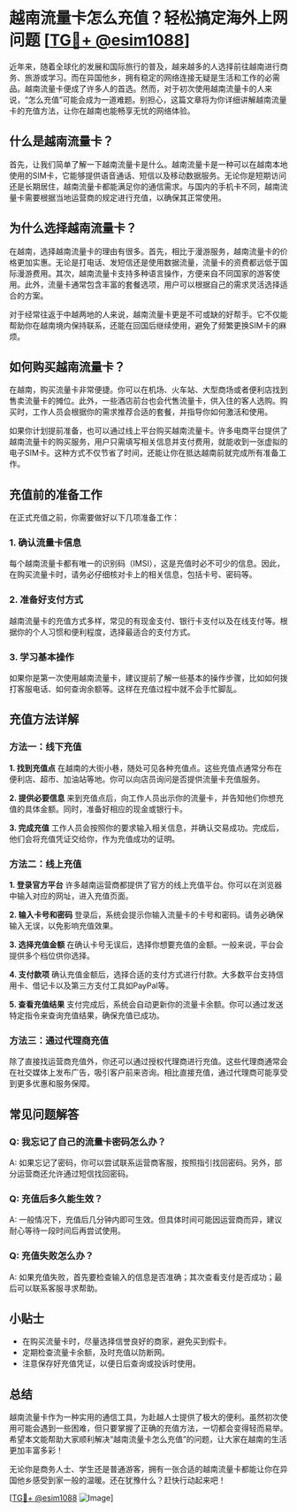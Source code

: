 # 越南流量卡怎么充值？轻松搞定海外上网问题 [[TG💪+ @esim1088](https://t.me/s/esim1088)]

近年来，随着全球化的发展和国际旅行的普及，越来越多的人选择前往越南进行商务、旅游或学习。而在异国他乡，拥有稳定的网络连接无疑是生活和工作的必需品。越南流量卡便成了许多人的首选。然而，对于初次使用越南流量卡的人来说，“怎么充值”可能会成为一道难题。别担心，这篇文章将为你详细讲解越南流量卡的充值方法，让你在越南也能畅享无忧的网络体验。

## 什么是越南流量卡？

首先，让我们简单了解一下越南流量卡是什么。越南流量卡是一种可以在越南本地使用的SIM卡，它能够提供语音通话、短信以及移动数据服务。无论你是短期访问还是长期居住，越南流量卡都能满足你的通信需求。与国内的手机卡不同，越南流量卡需要根据当地运营商的规定进行充值，以确保其正常使用。

## 为什么选择越南流量卡？

在越南，选择越南流量卡的理由有很多。首先，相比于漫游服务，越南流量卡的价格更加实惠。无论是打电话、发短信还是使用数据流量，流量卡的资费都远低于国际漫游费用。其次，越南流量卡支持多种语言操作，方便来自不同国家的游客使用。此外，流量卡通常包含丰富的套餐选项，用户可以根据自己的需求灵活选择适合的方案。

对于经常往返于中越两地的人来说，越南流量卡更是不可或缺的好帮手。它不仅能帮助你在越南境内保持联系，还能在回国后继续使用，避免了频繁更换SIM卡的麻烦。

## 如何购买越南流量卡？

在越南，购买流量卡非常便捷。你可以在机场、火车站、大型商场或者便利店找到售卖流量卡的摊位。此外，一些酒店前台也会代售流量卡，供入住的客人选购。购买时，工作人员会根据你的需求推荐合适的套餐，并指导你如何激活和使用。

如果你计划提前准备，也可以通过线上平台购买越南流量卡。许多电商平台提供了越南流量卡的购买服务，用户只需填写相关信息并支付费用，就能收到一张虚拟的电子SIM卡。这种方式不仅节省了时间，还能让你在抵达越南前就完成所有准备工作。

## 充值前的准备工作

在正式充值之前，你需要做好以下几项准备工作：

### 1. 确认流量卡信息
每个越南流量卡都有唯一的识别码（IMSI），这是充值时必不可少的信息。因此，在购买流量卡时，请务必仔细核对卡上的相关信息，包括卡号、密码等。

### 2. 准备好支付方式
越南流量卡的充值方式多样，常见的有现金支付、银行卡支付以及在线支付等。根据你的个人习惯和便利程度，选择最适合的支付方式。

### 3. 学习基本操作
如果你是第一次使用越南流量卡，建议提前了解一些基本的操作步骤，比如如何拨打客服电话、如何查询余额等。这样在充值过程中就不会手忙脚乱。

## 充值方法详解

### 方法一：线下充值

**1. 找到充值点**
在越南的大街小巷，随处可见各种充值点。这些充值点通常分布在便利店、超市、加油站等地。你可以向店员询问是否提供流量卡充值服务。

**2. 提供必要信息**
来到充值点后，向工作人员出示你的流量卡，并告知他们你想充值的具体金额。同时，准备好相应的现金或银行卡。

**3. 完成充值**
工作人员会按照你的要求输入相关信息，并确认交易成功。完成后，他们会将充值凭证交给你，作为充值成功的证明。

### 方法二：线上充值

**1. 登录官方平台**
许多越南运营商都提供了官方的线上充值平台。你可以在浏览器中输入对应的网址，进入充值页面。

**2. 输入卡号和密码**
登录后，系统会提示你输入流量卡的卡号和密码。请务必确保输入无误，以免影响充值效果。

**3. 选择充值金额**
在确认卡号无误后，选择你想要充值的金额。一般来说，平台会提供多个档位供你选择。

**4. 支付款项**
确认充值金额后，选择合适的支付方式进行付款。大多数平台支持信用卡、借记卡以及第三方支付工具如PayPal等。

**5. 查看充值结果**
支付完成后，系统会自动更新你的流量卡余额。你可以通过发送特定指令来查询充值结果，确保充值已成功。

### 方法三：通过代理商充值

除了直接找运营商充值外，你还可以通过授权代理商进行充值。这些代理商通常会在社交媒体上发布广告，吸引客户前来咨询。相比直接充值，通过代理商可能享受到更多优惠和服务保障。

## 常见问题解答

### Q: 我忘记了自己的流量卡密码怎么办？
A: 如果忘记了密码，你可以尝试联系运营商客服，按照指引找回密码。另外，部分运营商还允许通过短信找回密码。

### Q: 充值后多久能生效？
A: 一般情况下，充值后几分钟内即可生效。但具体时间可能因运营商而异，建议耐心等待一段时间后再尝试使用。

### Q: 充值失败怎么办？
A: 如果充值失败，首先要检查输入的信息是否准确；其次查看支付是否成功；最后可以联系客服寻求帮助。

## 小贴士

- 在购买流量卡时，尽量选择信誉良好的商家，避免买到假卡。
- 定期检查流量卡余额，及时充值以防断网。
- 注意保存好充值凭证，以便日后查询或投诉时使用。

## 总结

越南流量卡作为一种实用的通信工具，为赴越人士提供了极大的便利。虽然初次使用可能会遇到一些困难，但只要掌握了正确的充值方法，一切都会变得轻而易举。希望本文能帮助大家顺利解决“越南流量卡怎么充值”的问题，让大家在越南的生活更加丰富多彩！

无论你是商务人士、学生还是普通游客，拥有一张合适的越南流量卡都能让你在异国他乡感受到家一般的温暖。还在犹豫什么？赶快行动起来吧！

[[TG💪+ @esim1088](https://t.me/s/esim1088) ![Image](https://i.postimg.cc/4NQfJmqS/Snipaste-2025-05-13-00-14-12.png)]